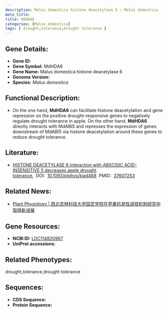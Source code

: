 ```yaml
---
description: Malus domestica histone deacetylase 6 ; Malus domestica
meta_title:
title: MdHDA6
categories: [Malus domestica]
tags: [ drought,tolerance,drought tolerance ]
---
```


## Gene Details:
- **Gene ID:**	[]()
- **Gene Symbol:** MdHDA6
- **Gene Name:** Malus domestica histone deacetylase 6
- **Genome Version:** []()
- **Species:** *Malus domestica*

## Functional Description:
   - On the one hand, **MdHDA6** can facilitate histone deacetylation and gene repression on the positive drought-responsive genes to negatively regulate drought tolerance in apple.  On the other hand, **MdHDA6** directly interacts with MdABI5 and represses the expression of genes downstream of MdABI5 via histone deacetylation around these genes to reduce drought tolerance.

## Literature:
   - [HISTONE DEACETYLASE 6 interaction with ABSCISIC ACID-INSENSITIVE 5 decreases apple drought tolerance.]( https://academic.oup.com/plphys/article/193/4/2711/7248473?login=true#427278358)&nbsp;&nbsp;DOI:&nbsp;&nbsp;[10.1093/plphys/kiad468](https://academic.oup.com/plphys/article/193/4/2711/7248473?login=true#427278358)&nbsp;&nbsp;PMID:&nbsp;&nbsp;[37607253](https://pubmed.ncbi.nlm.nih.gov/37607253/)

## Related News:
   - [Plant Physiology | 西北农林科技大学园艺学院在苹果抗旱性调控机制研究中取得新进展](https://mp.weixin.qq.com/s?__biz=Mzg3MDEwNDEyMg==&mid=2247556203&idx=5&sn=8972999f5b1d50f6f01321634012217d&chksm=5e199ec8f373f6cd1d71acaef0b9bb1128af06018b883af1b43cd60b5be43e2a4a0ee94f65a2&scene=27#wechat_redirect)

## Gene Resources:
- **NCBI ID:** [LOC114820967](https://www.ncbi.nlm.nih.gov/gene/?term=LOC114820967)
- **UniProt accessions:** [](https://www.uniprot.org/uniprotkb//entry)

## Related Phenotypes:
drought,tolerance,drought tolerance

## Sequences:
- **CDS Sequence:**
- **Protein Sequence:**
